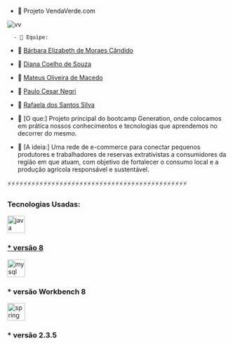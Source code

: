 - 🌱 Projeto VendaVerde.com 


![vv](https://user-images.githubusercontent.com/52088299/100022743-7aad1180-2dc2-11eb-8e1e-2c730d62102c.jpeg)


      - 👯 Equipe: 
- 🤝 <a href="https://github.com/BarbaraEMCandido">Bárbara Elizabeth de Moraes Cândido</a>

- 🤝 <a href="https://github.com/coelhodiana" target="_blank">Diana Coelho de Souza</a>
- 🤝 <a href="https://github.com/mastruzz" target="_blank">Mateus Oliveira de Macedo</a>
- 🤝 <a href="https://github.com/PauloNegri" target="_blank">Paulo Cesar Negri</a> 
- 🤝 <a href="https://github.com/Rafyy2102i" target="_blank">Rafaela dos Santos Silva</a>



- 📝 [O que:] Projeto principal do bootcamp Generation, onde colocamos em prática nossos conhecimentos e tecnologias que aprendemos no decorrer do mesmo.

- 📝 [A ideia:] Uma rede de e-commerce para conectar pequenos produtores e trabalhadores de reservas extrativistas a consumidores da região em que atuam, com objetivo de fortalecer o consumo local e a produção agrícola responsável e sustentável.

⚡⚡⚡⚡⚡⚡⚡⚡⚡⚡⚡⚡⚡⚡⚡⚡⚡⚡⚡⚡⚡⚡⚡⚡⚡⚡⚡⚡⚡⚡⚡⚡⚡⚡⚡⚡⚡⚡⚡⚡⚡⚡⚡⚡⚡

<h3 align="left">Tecnologias Usadas: </h3>

<p align="left">

<a href="https://www.java.com" target="_blank"> <img src="https://devicons.github.io/devicon/devicon.git/icons/java/java-original-wordmark.svg" alt="java" width="40" height="40"/>
<h3>* versão 8 </h3>      
</a> <a href="https://www.mysql.com/" target="_blank"> <img src="https://devicons.github.io/devicon/devicon.git/icons/mysql/mysql-original-wordmark.svg" alt="mysql" width="40" height="40"/> </a><h3>* versão Workbench 8 </h3>
<a href="https://spring.io/" target="_blank"> <img src="https://www.vectorlogo.zone/logos/springio/springio-icon.svg" alt="spring" width="40" height="40"/> </a><h3>* versão 2.3.5 </h3> </p>
